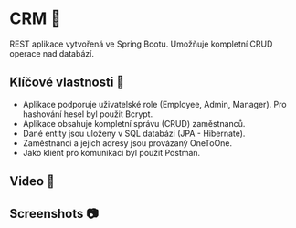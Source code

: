 # CRM 🏢

REST aplikace vytvořená ve Spring Bootu. Umožňuje kompletní CRUD operace nad databází. 

## Klíčové vlastnosti 🎯

- Aplikace podporuje uživatelské role (Employee, Admin, Manager). Pro hashování hesel byl použit Bcrypt.
- Aplikace obsahuje kompletní správu (CRUD) zaměstnanců.
- Dané entity jsou uloženy v SQL databázi (JPA - Hibernate).
- Zaměstnanci a jejich adresy jsou provázaný OneToOne.
- Jako klient pro komunikaci byl použit Postman.

## Video 🎥

## Screenshots 📷



